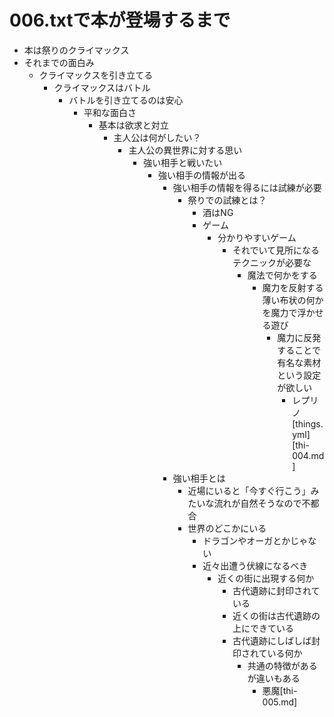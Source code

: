 # 006.txtで本が登場するまで
- 本は祭りのクライマックス
- それまでの面白み
  - クライマックスを引き立てる
    - クライマックスはバトル
      - バトルを引き立てるのは安心
        - 平和な面白さ
          - 基本は欲求と対立
            - 主人公は何がしたい？
              - 主人公の異世界に対する思い
                - 強い相手と戦いたい
                  - 強い相手の情報が出る
                    - 強い相手の情報を得るには試練が必要
                      - 祭りでの試練とは？
                        - 酒はNG
                        - ゲーム
                          - 分かりやすいゲーム
                            - それでいて見所になるテクニックが必要な
                              - 魔法で何かをする
                                - 魔力を反射する薄い布状の何かを魔力で浮かせる遊び
                                  - 魔力に反発することで有名な素材という設定が欲しい
                                    - レプリノ[things.yml][thi-004.md]
                    - 強い相手とは
                      - 近場にいると「今すぐ行こう」みたいな流れが自然そうなので不都合
                      - 世界のどこかにいる
                        - ドラゴンやオーガとかじゃない
                        - 近々出遭う伏線になるべき
                          - 近くの街に出現する何か
                            - 古代遺跡に封印されている
                            - 近くの街は古代遺跡の上にできている
                            - 古代遺跡にしばしば封印されている何か
                              - 共通の特徴があるが違いもある
                                - 悪魔[thi-005.md]

